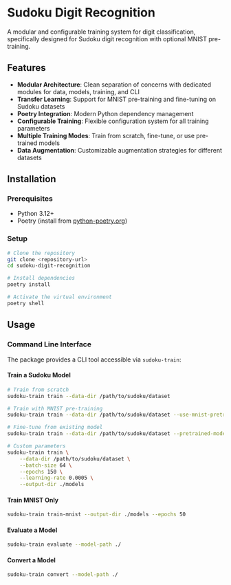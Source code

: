 # Sudoku Digit Recognition

A modular and configurable training system for digit classification, specifically designed for Sudoku digit recognition with optional MNIST pre-training.

## Features

- **Modular Architecture**: Clean separation of concerns with dedicated modules for data, models, training, and CLI
- **Transfer Learning**: Support for MNIST pre-training and fine-tuning on Sudoku datasets
- **Poetry Integration**: Modern Python dependency management
- **Configurable Training**: Flexible configuration system for all training parameters
- **Multiple Training Modes**: Train from scratch, fine-tune, or use pre-trained models
- **Data Augmentation**: Customizable augmentation strategies for different datasets

## Installation

### Prerequisites
- Python 3.12+
- Poetry (install from [python-poetry.org](https://python-poetry.org/docs/#installation))

### Setup
```bash
# Clone the repository
git clone <repository-url>
cd sudoku-digit-recognition

# Install dependencies
poetry install

# Activate the virtual environment
poetry shell
```

## Usage

### Command Line Interface

The package provides a CLI tool accessible via `sudoku-train`:

#### Train a Sudoku Model
```bash
# Train from scratch
sudoku-train train --data-dir /path/to/sudoku/dataset

# Train with MNIST pre-training
sudoku-train train --data-dir /path/to/sudoku/dataset --use-mnist-pretraining

# Fine-tune from existing model
sudoku-train train --data-dir /path/to/sudoku/dataset --pretrained-model /path/to/model.keras

# Custom parameters
sudoku-train train \
    --data-dir /path/to/sudoku/dataset \
    --batch-size 64 \
    --epochs 150 \
    --learning-rate 0.0005 \
    --output-dir ./models
```

#### Train MNIST Only
```bash
sudoku-train train-mnist --output-dir ./models --epochs 50
```

#### Evaluate a Model
```bash
sudoku-train evaluate --model-path ./
```

#### Convert a Model
```bash
sudoku-train convert --model-path ./